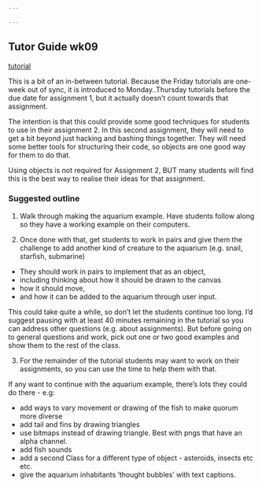 ```yaml
---

---
```

## Tutor Guide wk09

[tutorial](./index.html)

This is a bit of an in-between tutorial. Because the Friday tutorials are 
one-week out of sync, it is introduced to Monday..Thursday tutorials before
 the due date for assignment 1, but it actually doesn’t count towards that 
 assignment.  

The intention is that this could provide some good techniques for students 
to use in their assignment 2. In this second assignment, they will need to 
get a bit beyond just hacking and bashing things together. They will need 
some better tools for structuring their code, so objects are one good way 
for them to do that. 

Using objects is not required for Assignment 2, BUT many students will find
this is the best way to realise their ideas for that assignment.

### Suggested outline

1) Walk through making the aquarium example. Have students follow along so 
they have a working example on their computers.

2) Once done with that, get students to work in pairs and give them the 
challenge to add another kind of creature to the aquarium (e.g. snail, 
starfish, submarine) 
  - They should work in pairs to implement that as an object, 
  - including thinking about how it should be drawn to the canvas
  - how it should move, 
  - and how it can be added to the aquarium through user input.


This could take quite a while, so don’t let the students continue too long.
I’d suggest pausing with at least 40 minutes remaining in the tutorial so 
you can address other questions (e.g. about assignments). But before going
on to general questions and work, pick out one or two good examples and 
show them to the rest of the class.

3) For the remainder of the tutorial students may want to work on their 
assignments, so you can use the time to help them with that. 

If any want to continue with the aquarium example, there’s lots they could 
do there - e.g:
  - add ways to vary movement or drawing of the fish to make quorum more diverse 
  - add tail and fins by drawing triangles
  - use bitmaps instead of drawing triangle. Best with pngs that have an alpha 
    channel.
  - add fish sounds
  - add a second Class for a different type of object - asteroids, insects etc etc.
  - give the aquarium inhabitants ‘thought bubbles’ with text captions.
